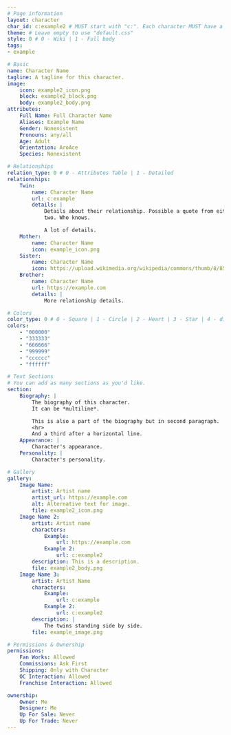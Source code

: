 ```yaml
---
# Page information
layout: character
char_id: c:example2 # MUST start with "c:". Each character MUST have a unique ID. They are case sensitive.
theme: # Leave empty to use "default.css"
style: 0 # 0 - Wiki | 1 - Full body
tags:
- example

# Basic
name: Character Name
tagline: A tagline for this character.
image:
    icon: example2_icon.png
    block: example2_block.png
    body: example2_body.png
attributes:
    Full Name: Full Character Name
    Aliases: Example Name
    Gender: Nonexistent
    Pronouns: any/all
    Age: Adult
    Orientation: AroAce
    Species: Nonexistent

# Relationships
relation_type: 0 # 0 - Attributes Table | 1 - Detailed
relationships:
    Twin:
        name: Character Name
        url: c:example
        details: |
            Details about their relationship. Possible a quote from either of the
            two. Who knows.

            A lot of details.
    Mother:
        name: Character Name
        icon: example_icon.png
    Sister:
        name: Character Name
        icon: https://upload.wikimedia.org/wikipedia/commons/thumb/8/85/Smiley.svg/1024px-Smiley.svg.png
    Brother:
        name: Character Name
        url: https://example.com
        details: |
            More relationship details.

# Colors
color_type: 0 # 0 - Square | 1 - Circle | 2 - Heart | 3 - Star | 4 - diamond
colors:
    - "000000"
    - "333333"
    - "666666"
    - "999999"
    - "cccccc"
    - "ffffff"

# Text Sections
# You can add as many sections as you'd like.
section:
    Biography: |
        The biography of this character.
        It can be *multiline*.

        This is also a part of the biography but in second paragraph.
        <hr>
        And a third after a horizontal line.
    Appearance: |
        Character's appearance.
    Personality: |
        Character's personality.

# Gallery
gallery:
    Image Name:
        artist: Artist name
        artist_url: https://example.com
        alt: Alternative text for image.
        file: example2_icon.png
    Image Name 2:
        artist: Artist name
        characters:
            Example:
                url: https://example.com
            Example 2:
                url: c:example2
        description: This is a description.
        file: example2_body.png
    Image Name 3:
        artist: Artist Name
        characters:
            Example:
                url: c:example
            Example 2:
                url: c:example2
        description: |
            The twins standing side by side.
        file: example_image.png

# Permissions & Ownership
permissions:
    Fan Works: Allowed
    Commissions: Ask First
    Shipping: Only with Character
    OC Interaction: Allowed
    Franchise Interaction: Allowed

ownership:
    Owner: Me
    Designer: Me
    Up For Sale: Never
    Up For Trade: Never
---
```

